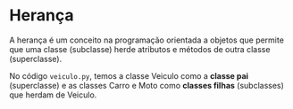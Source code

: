 # Herança

A herança é um conceito na programação orientada a objetos que permite que uma
classe (subclasse) herde atributos e métodos de outra classe (superclasse).

No código `veiculo.py`, temos a classe Veiculo como a **classe pai** (superclasse) e as
classes Carro e Moto como **classes filhas** (subclasses) que herdam de Veiculo.

